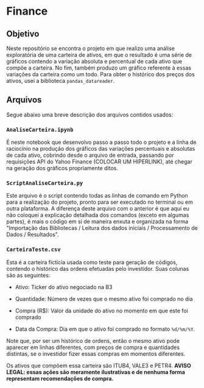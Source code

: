 # **Finance**

## **Objetivo**

Neste repositório se encontra o projeto em que realizo uma análise exploratória de uma carteira de ativos, em que o resultado é uma série de gráficos contendo a variação absoluta e percentual de cada ativo que compõe a carteira. No fim, também produzo um gráfico referente à essas variações da carteira como um todo. Para obter o histórico dos preços dos ativos, usei a biblioteca `pandas_datareader`.

## **Arquivos**

Segue abaixo uma breve descrição dos arquivos contidos usados:

### `AnaliseCarteira.ipynb`

É neste notebook que desenvolvo passo a passo todo o projeto e a linha de raciocínio na produção dos gráficos das variações percentuais e absolutas de cada ativo, cobrindo desde o arquivo de entrada, passando por requisições API do Yahoo Finance (COLOCAR UM HIPERLINK), até chegar na geração dos gráficos propriamente ditos.

### `ScriptAnaliseCarteira.py`

Este arquivo é o script contendo todas as linhas de comando em Python para a realização do projeto, pronto para ser executado no terminal ou em outra plataforma. A diferença deste arquivo com o anterior é que aqui eu não coloquei a explicação detalhada dos comandos (exceto em algumas partes), é mais o código em si de maneira enxuta e organizada na forma "Importação das Bibliotecas / Leitura dos dados iniciais / Processamento de Dados / Resultados".

### `CarteiraTeste.csv`

Esta é a carteira fictícia usada como teste para geração de códigos, contendo o histórico das ordens efetuadas pelo investidor. Suas colunas são as seguintes:

* Ativo: Ticker do ativo negociado na B3

* Quantidade: Número de vezes que o mesmo ativo foi comprado no dia

* Compra (R$): Valor da unidade do ativo no momento em que este foi comprado

* Data da Compra: Dia em que o ativo foi comprado no formato `%d/%m/%Y`.

Note que, por ser um histórico de ordens, então o mesmo ativo pode aparecer em linhas diferentes, com preços de compra e quantidades distintas, se o investidor fizer essas compras em momentos diferentes.

Os ativos que compõem essa carteira são ITUB4, VALE3 e PETR4. **AVISO LEGAL: essas ações são meramente ilustrativas e de nenhuma forma representam recomendações de compra.**

<!-- ## **Cálculos** -->
